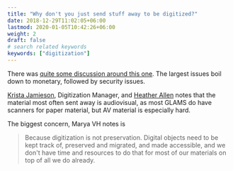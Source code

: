 ```yaml
---
title: "Why don't you just send stuff away to be digitized?"
date: 2018-12-29T11:02:05+06:00
lastmod: 2020-01-05T10:42:26+06:00
weight: 2
draft: false
# search related keywords
keywords: ["digitization"]
---
```

There was [quite some discussion around this one](https://twitter.com/brimwats/status/1323320467558551552). The largest issues boil down to monetary, followed by security issues. 

[Krista Jamieson](https://twitter.com/ArchiveThoughts), Digitization Manager, and [Heather Allen](https://twitter.com/allen_heather) notes that the material most often sent away is audiovisual, as most GLAMS do have scanners for paper material, but AV material is especially hard. 

The biggest concern, Marya VH notes is

> Because digitization is not preservation. Digital objects need to be kept track of, preserved and migrated, and made accessible, and we don't have time and resources to do that for most of our materials on top of all we do already.

